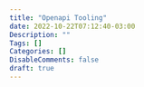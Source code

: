 ```yaml
---
title: "Openapi Tooling"
date: 2022-10-22T07:12:40-03:00
Description: ""
Tags: []
Categories: []
DisableComments: false
draft: true
---
```

